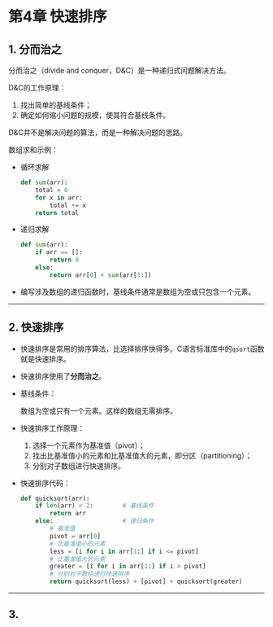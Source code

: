 # 第4章 快速排序

## 1. 分而治之

分而治之（divide and conquer，D&C）是一种递归式问题解决方法。

D&C的工作原理：

1. 找出简单的基线条件；
2. 确定如何缩小问题的规模，使其符合基线条件。

D&C并不是解决问题的算法，而是一种解决问题的思路。

数组求和示例：

+ 循环求解
    ``` Python
    def sum(arr):
        total = 0
        for x in arr:
            total += x
        return total
    ```
+ 递归求解
    ``` Python
    def sum(arr):
        if arr == []:
            return 0
        else:
            return arr[0] + sum(arr[1:])
    ```
+ 编写涉及数组的递归函数时，基线条件通常是数组为空或只包含一个元素。

***

## 2. 快速排序

+ 快速排序是常用的排序算法，比选择排序快得多。C语言标准库中的`qsort`函数就是快速排序。
+ 快速排序使用了**分而治之**。
+ 基线条件：
  
  数组为空或只有一个元素。这样的数组无需排序。

+ 快速排序工作原理：
  
  1. 选择一个元素作为基准值（pivot）；
  2. 找出比基准值小的元素和比基准值大的元素，即分区（partitioning）；
  3. 分别对子数组进行快速排序。

+ 快速排序代码：
    ``` Python
    def quicksort(arr):
        if len(arr) < 2:        # 基线条件
            return arr
        else:                   # 递归条件
            # 基准值
            pivot = arr[0]
            # 比基准值小的元素
            less = [i for i in arr[1:] if i <= pivot]
            # 比基准值大的元素
            greater = [i for i in arr[1:] if i > pivot]
            # 分别对子数组进行快速排序
            return quicksort(less) + [pivot] + quicksort(greater)
    ```

***

## 3. 

